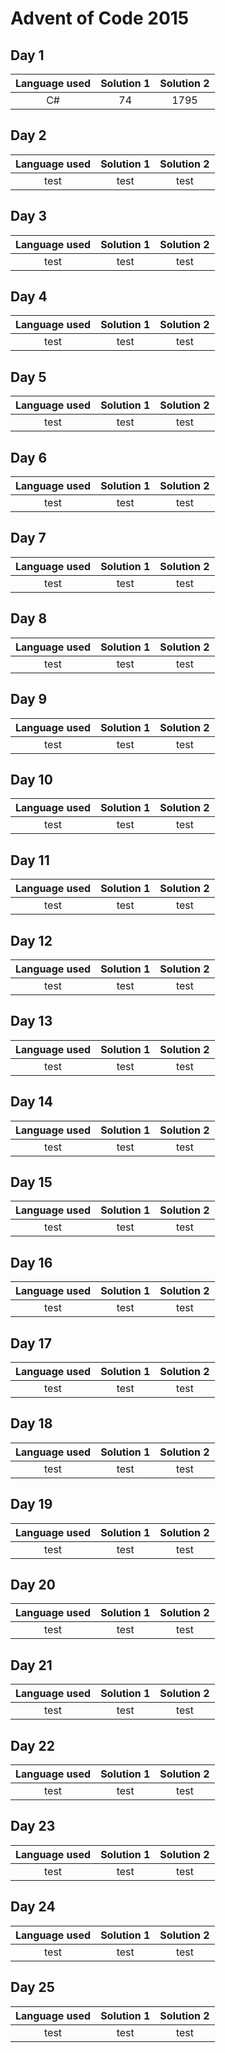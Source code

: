 # Advent of Code 2015

## Day 1
| Language used | Solution 1 | Solution 2 |
|:-:|:-:|:-:|
| C# | 74 | 1795 |
## Day 2
| Language used | Solution 1 | Solution 2 |
|:-:|:-:|:-:|
| test | test | test |
## Day 3
| Language used | Solution 1 | Solution 2 |
|:-:|:-:|:-:|
| test | test | test |
## Day 4
| Language used | Solution 1 | Solution 2 |
|:-:|:-:|:-:|
| test | test | test |
## Day 5
| Language used | Solution 1 | Solution 2 |
|:-:|:-:|:-:|
| test | test | test |
## Day 6
| Language used | Solution 1 | Solution 2 |
|:-:|:-:|:-:|
| test | test | test |
## Day 7
| Language used | Solution 1 | Solution 2 |
|:-:|:-:|:-:|
| test | test | test |
## Day 8
| Language used | Solution 1 | Solution 2 |
|:-:|:-:|:-:|
| test | test | test |
## Day 9
| Language used | Solution 1 | Solution 2 |
|:-:|:-:|:-:|
| test | test | test |
## Day 10
| Language used | Solution 1 | Solution 2 |
|:-:|:-:|:-:|
| test | test | test |
## Day 11
| Language used | Solution 1 | Solution 2 |
|:-:|:-:|:-:|
| test | test | test |
## Day 12
| Language used | Solution 1 | Solution 2 |
|:-:|:-:|:-:|
| test | test | test |
## Day 13
| Language used | Solution 1 | Solution 2 |
|:-:|:-:|:-:|
| test | test | test |
## Day 14
| Language used | Solution 1 | Solution 2 |
|:-:|:-:|:-:|
| test | test | test |
## Day 15
| Language used | Solution 1 | Solution 2 |
|:-:|:-:|:-:|
| test | test | test |
## Day 16
| Language used | Solution 1 | Solution 2 |
|:-:|:-:|:-:|
| test | test | test |
## Day 17
| Language used | Solution 1 | Solution 2 |
|:-:|:-:|:-:|
| test | test | test |
## Day 18
| Language used | Solution 1 | Solution 2 |
|:-:|:-:|:-:|
| test | test | test |
## Day 19
| Language used | Solution 1 | Solution 2 |
|:-:|:-:|:-:|
| test | test | test |
## Day 20
| Language used | Solution 1 | Solution 2 |
|:-:|:-:|:-:|
| test | test | test |
## Day 21
| Language used | Solution 1 | Solution 2 |
|:-:|:-:|:-:|
| test | test | test |
## Day 22
| Language used | Solution 1 | Solution 2 |
|:-:|:-:|:-:|
| test | test | test |
## Day 23
| Language used | Solution 1 | Solution 2 |
|:-:|:-:|:-:|
| test | test | test |
## Day 24
| Language used | Solution 1 | Solution 2 |
|:-:|:-:|:-:|
| test | test | test |
## Day 25
| Language used | Solution 1 | Solution 2 |
|:-:|:-:|:-:|
| test | test | test |

